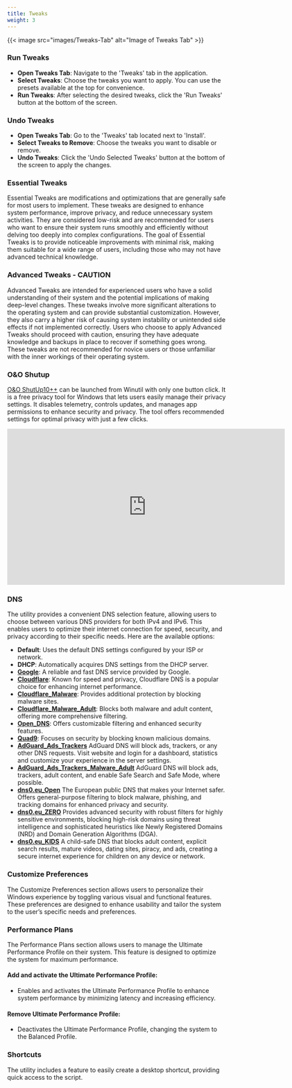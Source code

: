 ```yaml
---
title: Tweaks
weight: 3
---
```


{{< image src="images/Tweaks-Tab" alt="Image of Tweaks Tab" >}}

### Run Tweaks
* **Open Tweaks Tab**: Navigate to the 'Tweaks' tab in the application.
* **Select Tweaks**: Choose the tweaks you want to apply. You can use the presets available at the top for convenience.
* **Run Tweaks**: After selecting the desired tweaks, click the 'Run Tweaks' button at the bottom of the screen.

### Undo Tweaks
* **Open Tweaks Tab**: Go to the 'Tweaks' tab located next to 'Install'.
* **Select Tweaks to Remove**: Choose the tweaks you want to disable or remove.
* **Undo Tweaks**: Click the 'Undo Selected Tweaks' button at the bottom of the screen to apply the changes.

### Essential Tweaks
Essential Tweaks are modifications and optimizations that are generally safe for most users to implement. These tweaks are designed to enhance system performance, improve privacy, and reduce unnecessary system activities. They are considered low-risk and are recommended for users who want to ensure their system runs smoothly and efficiently without delving too deeply into complex configurations. The goal of Essential Tweaks is to provide noticeable improvements with minimal risk, making them suitable for a wide range of users, including those who may not have advanced technical knowledge.

### Advanced Tweaks - CAUTION
Advanced Tweaks are intended for experienced users who have a solid understanding of their system and the potential implications of making deep-level changes. These tweaks involve more significant alterations to the operating system and can provide substantial customization. However, they also carry a higher risk of causing system instability or unintended side effects if not implemented correctly. Users who choose to apply Advanced Tweaks should proceed with caution, ensuring they have adequate knowledge and backups in place to recover if something goes wrong. These tweaks are not recommended for novice users or those unfamiliar with the inner workings of their operating system.

### O&O Shutup


[O&O ShutUp10++](https://www.oo-software.com/en/shutup10) can be launched from Winutil with only one button click. It is a free privacy tool for Windows that lets users easily manage their privacy settings. It disables telemetry, controls updates, and manages app permissions to enhance security and privacy. The tool offers recommended settings for optimal privacy with just a few clicks.

<iframe width="640" height="360" src="https://www.youtube.com/embed/3HvNr8eMcv0" title="O&O ShutUp10++: For Windows 10 & 11, with Dark Mode" frameborder="0" allow="accelerometer; autoplay; clipboard-write; encrypted-media; gyroscope; picture-in-picture; web-share" referrerpolicy="strict-origin-when-cross-origin" allowfullscreen></iframe>


### DNS

The utility provides a convenient DNS selection feature, allowing users to choose between various DNS providers for both IPv4 and IPv6. This enables users to optimize their internet connection for speed, security, and privacy according to their specific needs. Here are the available options:

* **Default**: Uses the default DNS settings configured by your ISP or network.
* **DHCP**: Automatically acquires DNS settings from the DHCP server.
* [**Google**](https://developers.google.com/speed/public-dns?hl=en): A reliable and fast DNS service provided by Google.
* [**Cloudflare**](https://developers.cloudflare.com/1.1.1.1/): Known for speed and privacy, Cloudflare DNS is a popular choice for enhancing internet performance.
* [**Cloudflare_Malware**](https://developers.cloudflare.com/1.1.1.1/setup/#:~:text=Use%20the%20following%20DNS%20resolvers%20to%20block%20malicious%20content%3A): Provides additional protection by blocking malware sites.
* [**Cloudflare_Malware_Adult**](https://developers.cloudflare.com/1.1.1.1/setup/#:~:text=Use%20the%20following%20DNS%20resolvers%20to%20block%20malware%20and%20adult%20content%3A): Blocks both malware and adult content, offering more comprehensive filtering.
* [**Open_DNS**](https://www.opendns.com/setupguide/#familyshield): Offers customizable filtering and enhanced security features.
* [**Quad9**](https://quad9.net/): Focuses on security by blocking known malicious domains.
* [**AdGuard_Ads_Trackers**](https://adguard-dns.io/en/welcome.html) AdGuard DNS will block ads, trackers, or any other DNS requests. Visit website and login for a dashboard, statistics and customize your experience in the server settings.
* [**AdGuard_Ads_Trackers_Malware_Adult**](https://adguard-dns.io/en/welcome.html) AdGuard DNS will block ads, trackers, adult content, and enable Safe Search and Safe Mode, where possible.
* [**dns0.eu_Open**](https://www.dns0.eu/) The European public DNS that makes your Internet safer. Offers general-purpose filtering to block malware, phishing, and tracking domains for enhanced privacy and security.
* [**dns0.eu_ZERO**](https://www.dns0.eu/zero) Provides advanced security with robust filters for highly sensitive environments, blocking high-risk domains using threat intelligence and sophisticated heuristics like Newly Registered Domains (NRD) and Domain Generation Algorithms (DGA).
* [**dns0.eu_KIDS**](https://www.dns0.eu/kids) A child-safe DNS that blocks adult content, explicit search results, mature videos, dating sites, piracy, and ads, creating a secure internet experience for children on any device or network.

### Customize Preferences

The Customize Preferences section allows users to personalize their Windows experience by toggling various visual and functional features. These preferences are designed to enhance usability and tailor the system to the user’s specific needs and preferences.

### Performance Plans

The Performance Plans section allows users to manage the Ultimate Performance Profile on their system. This feature is designed to optimize the system for maximum performance.

#### Add and activate the Ultimate Performance Profile:
* Enables and activates the Ultimate Performance Profile to enhance system performance by minimizing latency and increasing efficiency.
#### Remove Ultimate Performance Profile:
* Deactivates the Ultimate Performance Profile, changing the system to the Balanced Profile.

### Shortcuts

The utility includes a feature to easily create a desktop shortcut, providing quick access to the script.
